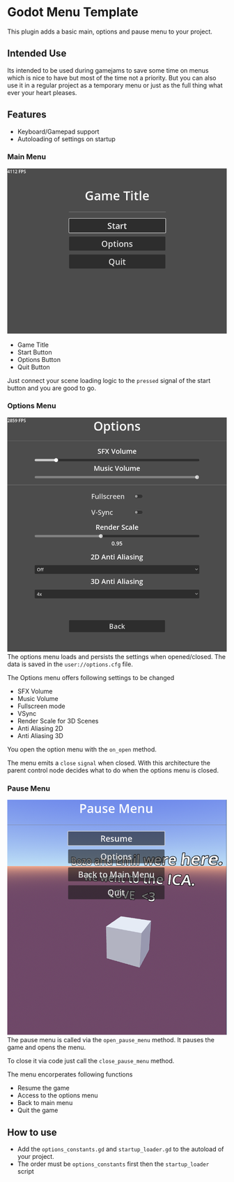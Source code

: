 # Godot Menu Template
This plugin adds a basic main, options and pause menu to your project.
## Intended Use
Its intended to be used during gamejams to save some time on menus which is nice to have but most of the time not a priority. But you can also use it in a regular project as a temporary menu or just as the full thing what ever your heart pleases.
## Features
* Keyboard/Gamepad support
* Autoloading of settings on startup
### Main Menu
![Main Menu](Screenshots/main_menu.png)
* Game Title
* Start Button
* Options Button
* Quit Button

Just connect your scene loading logic to the `pressed` signal of the start button and you are good to go. 
### Options Menu
![Main Menu](Screenshots/options_menu.png)
The options menu loads and persists the settings when opened/closed. The data is saved in the `user://options.cfg` file.

The Options menu offers following settings to be changed
* SFX Volume
* Music Volume
* Fullscreen mode
* VSync
* Render Scale for 3D Scenes
* Anti Aliasing 2D
* Anti Aliasing 3D

You open the option menu with the `on_open` method. 

The menu emits a `close` `signal` when closed. With this architecture the parent control node decides what to do when the options menu is closed. 
### Pause Menu  
![Main Menu](Screenshots/pause_menu.png)
The pause menu is called via the `open_pause_menu` method. It pauses the game and opens the menu. 

To close it via code just call the `close_pause_menu` method.

The menu encorperates following functions
* Resume the game
* Access to the options menu
* Back to main menu
* Quit the game

## How to use
* Add the `options_constants.gd` and `startup_loader.gd` to the autoload of your project.
* The order must be `options_constants` first then the `startup_loader` script
